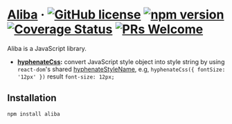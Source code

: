 # [Aliba](#) &middot; [![GitHub license](https://img.shields.io/badge/license-MIT-blue.svg)](https://github.com/chiaweilee/aliba/blob/master/LICENSE) [![npm version](https://img.shields.io/npm/v/aliba.svg?style=flat)](https://www.npmjs.com/package/aliba) [![Coverage Status](https://img.shields.io/coveralls/chiaweilee/aliba/master.svg?style=flat)](https://coveralls.io/github/chiaweilee/aliba?branch=master) [![PRs Welcome](https://img.shields.io/badge/PRs-welcome-brightgreen.svg)](#)

Aliba is a JavaScript library.

* **[hyphenateCss](https://github.com/chiaweilee/hyphenate-css/):** convert JavaScript style object into style string by using `react-dom`'s shared [hyphenateStyleName](https://github.com/chiaweilee/aliba/blob/master/packages/shared/hyphenateStyleName.js), e.g, `hyphenateCss({ fontSize: '12px' })` result `font-size: 12px;`

## Installation

```
npm install aliba
```
